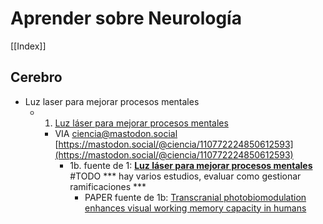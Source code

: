 # Aprender sobre Neurología

[[Index]]
## Cerebro 

- Luz laser para mejorar procesos mentales
	* 1. [Luz láser para mejorar procesos mentales](https://www.rtve.es/television/20230721/luz-laser-procesos-mentales/2452563.shtml) 
		* VIA ciencia@mastodon.social [https://mastodon.social/@ciencia/110772224850612593](https://mastodon.social/@ciencia/110772224850612593)
			* 1b. fuente de 1: [**Luz láser para mejorar procesos mentales**](https://theconversation.com/luz-laser-para-mejorar-procesos-mentales-196959) #TODO *** hay varios estudios, evaluar como gestionar ramificaciones ***
				* PAPER fuente de 1b: [Transcranial photobiomodulation enhances visual working memory capacity in humans](https://www.science.org/doi/10.1126/sciadv.abq3211)

